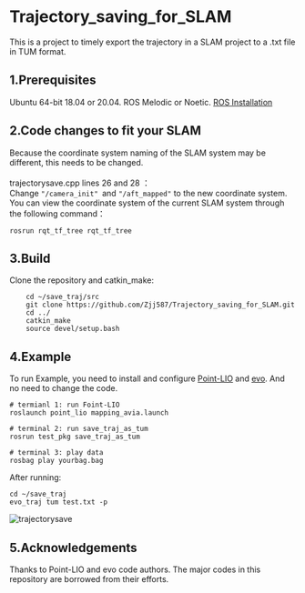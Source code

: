 # Trajectory_saving_for_SLAM
This is a project to timely export the trajectory in a SLAM project to a .txt file in TUM format.
## 1.Prerequisites
Ubuntu 64-bit 18.04 or 20.04. ROS Melodic or Noetic. [ROS Installation](http://wiki.ros.org/ROS/Installation)
## 2.Code changes to fit your SLAM
Because the coordinate system naming of the SLAM system may be different, this needs to be changed.<br>
<br>
trajectorysave.cpp lines 26 and 28 ：<br>
Change `"/camera_init" `and `"/aft_mapped"` to the new coordinate system.<br>
You can view the coordinate system of the current SLAM system through the following command：
```
rosrun rqt_tf_tree rqt_tf_tree
```
## 3.Build
Clone the repository and catkin_make:
```
    cd ~/save_traj/src
    git clone https://github.com/Zjj587/Trajectory_saving_for_SLAM.git
    cd ../
    catkin_make
    source devel/setup.bash
```
## 4.Example
To run Example, you need to install and configure [Point-LIO](https://github.com/hku-mars/Point-LIO) and [evo](https://github.com/MichaelGrupp/evo). And no need to change the code.
```
# termianl 1: run Foint-LIO
roslaunch point_lio mapping_avia.launch

# terminal 2: run save_traj_as_tum
rosrun test_pkg save_traj_as_tum

# terminal 3: play data
rosbag play yourbag.bag
```
After running:
```
cd ~/save_traj
evo_traj tum test.txt -p
```
![trajectorysave](https://github.com/Zjj587/Trajectory_saving_for_SLAM/blob/main/test_pkg/image/tra-point-lio-1.png)
## 5.Acknowledgements
Thanks to Point-LIO and evo code authors. The major codes in this repository are borrowed from their efforts.
